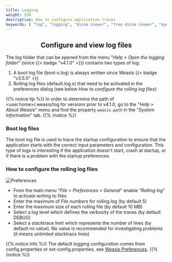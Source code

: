 ```yaml
---
title: Logging
weight: 550
description: How to configure application traces
keywords: [ "log", "logging", "dicom viewer", "free dicom viewer", "open source dicom viewer", "weasis dicom viewer",  "multi-platform dicom viewer", "pacs viewer" ]
---
```


## <center>Configure and view log files</center>

The log folder that can be opened from the menu "_Help > Open the logging folder_" (since {{< badge "v4.1.0" >}}) contains two types of log:
1. A boot log file (boot-x.log) is always written since Weasis {{< badge "v3.5.0" >}}
2. Rolling log files (default.log.x) that need to be activated in the preferences dialog (see below _How to configure the rolling log files_)

{{% notice tip %}}
In order to determine the path of <user.home>/.weasis/log for versions prior to v4.1.0, go to the "_Help > About Weasis_" menu and find the property `weasis.path` in the "_System Information_" tab.
{{% /notice %}}


### Boot log files
The boot log file is used to trace the startup configuration to ensure that the application starts with the correct input parameters and configuration.
This type of logs is interesting if the application doesn't start, crash at startup, or if there is a problem with the startup preferences.

### How to configure the rolling log files

![Preferences](/tuto/logging.png?classes=shadow)
<br>

* From the main menu "_File > Preferences > General_" enable "_Rolling log_" to activate writing to files
* Enter the maximum of _File numbers_ for rolling log (by default 5)
* Enter the maximum size of each rolling file (by default 10 MB)
* Select a log level which defines the verbosity of the traces (by default DEBUG)
* Select a stacktrace limit which represents the number of lines (by default no value). No value is recommended for investigating problems (it means unlimited stacktrace lines)

{{% notice info %}}
The default logging configuration comes from config.properties or ext-config.properties, see [Weasis Preferences](../basics/customize/preferences).
{{% /notice %}}


